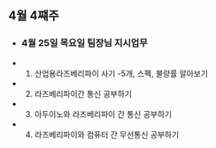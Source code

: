 ## 4월 4쨰주

- ### 4월 25일 목요일 팀장님 지시업무
- 1. 산업용라즈베리파이 사기 -5개, 스펙, 불량률 알아보기
- 2. 라즈베리파이간 통신 공부하기
- 3. 아두이노와 라즈베리파이 간 통신 공부하기
- 4. 라즈베리파이와 컴퓨터 간 무선통신 공부하기